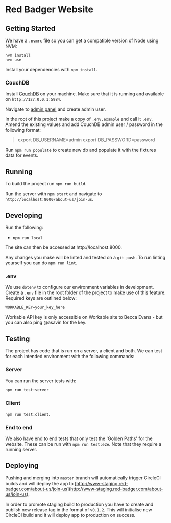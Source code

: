 # Red Badger Website

## Getting Started

We have a `.nvmrc` file so you can get a compatible version of Node using NVM:

```shell
nvm install
nvm use
```

Install your dependencies with `npm install`.

### CouchDB

Install [CouchDB](http://couchdb.apache.org/) on your machine. Make sure that it is running and available on `http://127.0.0.1:5984`.

Navigate to [admin panel](http://127.0.0.1:5984/_utils/) and create admin user.

In the root of this project make a copy of `.env.example` and call it `.env`. Amend the existing values and add CouchDB admin user / password in the following format:

> export DB_USERNAME=admin
> export DB_PASSWORD=password

Run `npm run populate` to create new db and populate it with the fixtures data for events.

## Running

To build the project run `npm run build`.

Run the server with `npm start` and navigate to `http://localhost:8000/about-us/join-us`.

## Developing

Run the following:

* `npm run local`

The site can then be accessed at http://localhost:8000.

Any changes you make will be linted and tested on a `git push`. To run linting yourself you can do `npm run lint`.

### .env

We use `dotenv` to configure our environment variables in development. Create a `.env` file in the root folder of the project to make use of this feature. Required keys are outlined below:

```
WORKABLE_KEY=your_key_here
```

Workable API key is only accessible on Workable site to Becca Evans - but you can also ping @asavin for the key.

## Testing

The project has code that is run on a server, a client and both. We can test
for each intended environment with the following commands:

### Server

You can run the server tests with:

`npm run test:server`

### Client

`npm run test:client`.

### End to end

We also have end to end tests that only test the 'Golden Paths' for the
website. These can be run with `npm run test:e2e`. Note that they require a running server.

## Deploying

Pushing and merging into `master` branch will automatically trigger CircleCI builds and will deploy the app to [http://www-staging.red-badger.com/about-us/join-us](http://www-staging.red-badger.com/about-us/join-us).

In order to promote staging build to production you have to create and publish new release tag in the format of `v0.1.2`. This will initialise new CircleCI build and it will deploy app to production on success.
